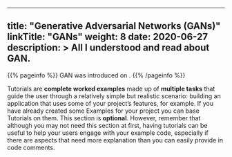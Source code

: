 
---
title: "Generative Adversarial Networks (GANs)"
linkTitle: "GANs"
weight: 8
date: 2020-06-27
description: >
  All I understood and read about GAN.
---

{{% pageinfo %}}
GAN was introduced on .
{{% /pageinfo %}}

Tutorials are **complete worked examples** made up of **multiple tasks** that guide the user through a relatively simple but realistic scenario: building an application that uses some of your project’s features, for example. If you have already created some Examples for your project you can base Tutorials on them. This section is **optional**. However, remember that although you may not need this section at first, having tutorials can be useful to help your users engage with your example code, especially if there are aspects that need more explanation than you can easily provide in code comments.

